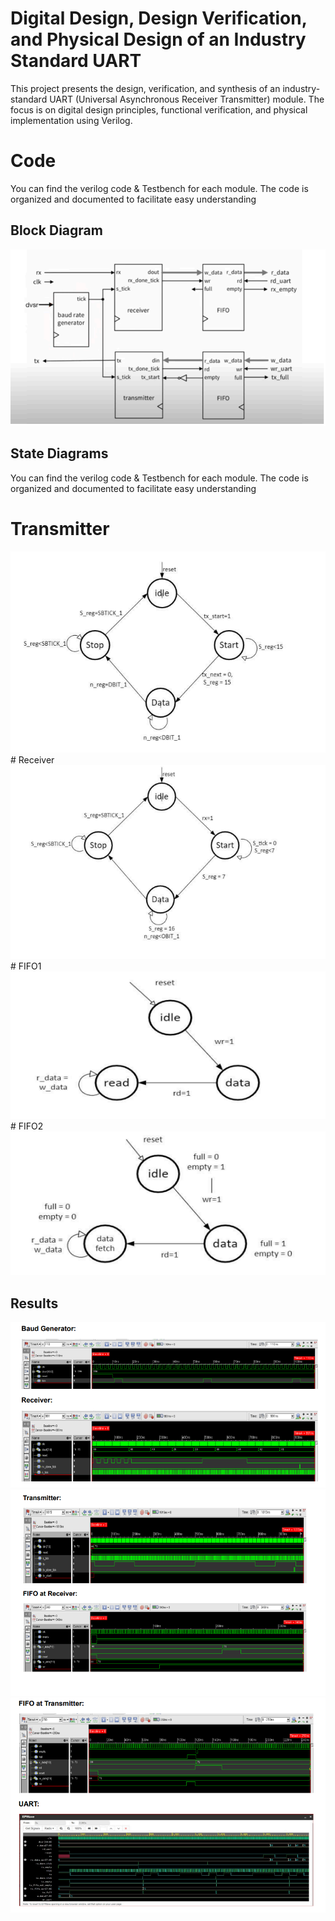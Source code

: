 # Digital Design, Design Verification, and Physical Design of an Industry Standard UART


This project presents the design, verification, and synthesis of an industry-standard UART (Universal Asynchronous Receiver Transmitter) module. The focus is on digital design principles, functional verification, and physical implementation using Verilog.

# Code

You can find the verilog code & Testbench for each module. The code is organized and documented to facilitate easy understanding

## Block Diagram
<img src="UART.png" />

## State Diagrams

You can find the verilog code & Testbench for each module. The code is organized and documented to facilitate easy understanding
# Transmitter
<img src="TX.png" />
# Receiver
<img src="RX.png" />
# FIFO1
<img src="FIFO1.png" />
# FIFO2
<img src="FIFO2.png" />

## Results

<img src="result1.png" />
<img src="result2.png" />
<img src="result3.png" />









